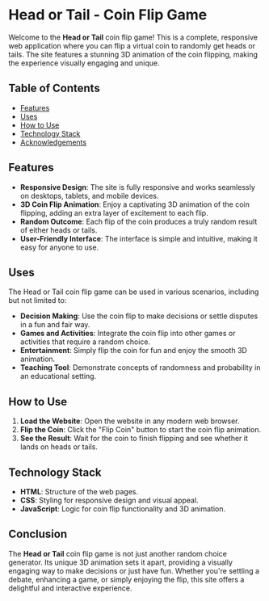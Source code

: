 # Head or Tail - Coin Flip Game

Welcome to the **Head or Tail** coin flip game! This is a complete, responsive web application where you can flip a virtual coin to randomly get heads or tails. The site features a stunning 3D animation of the coin flipping, making the experience visually engaging and unique.

## Table of Contents
- [Features](#features)
- [Uses](#uses)
- [How to Use](#how-to-use)
- [Technology Stack](#technology-stack)
- [Acknowledgements](#acknowledgements)

## Features
- **Responsive Design**: The site is fully responsive and works seamlessly on desktops, tablets, and mobile devices.
- **3D Coin Flip Animation**: Enjoy a captivating 3D animation of the coin flipping, adding an extra layer of excitement to each flip.
- **Random Outcome**: Each flip of the coin produces a truly random result of either heads or tails.
- **User-Friendly Interface**: The interface is simple and intuitive, making it easy for anyone to use.

## Uses
The Head or Tail coin flip game can be used in various scenarios, including but not limited to:
- **Decision Making**: Use the coin flip to make decisions or settle disputes in a fun and fair way.
- **Games and Activities**: Integrate the coin flip into other games or activities that require a random choice.
- **Entertainment**: Simply flip the coin for fun and enjoy the smooth 3D animation.
- **Teaching Tool**: Demonstrate concepts of randomness and probability in an educational setting.

## How to Use
1. **Load the Website**: Open the website in any modern web browser.
2. **Flip the Coin**: Click the "Flip Coin" button to start the coin flip animation.
3. **See the Result**: Wait for the coin to finish flipping and see whether it lands on heads or tails.

## Technology Stack
- **HTML**: Structure of the web pages.
- **CSS**: Styling for responsive design and visual appeal.
- **JavaScript**: Logic for coin flip functionality and 3D animation.

## Conclusion
The **Head or Tail** coin flip game is not just another random choice generator. Its unique 3D animation sets it apart, providing a visually engaging way to make decisions or just have fun. Whether you're settling a debate, enhancing a game, or simply enjoying the flip, this site offers a delightful and interactive experience.

